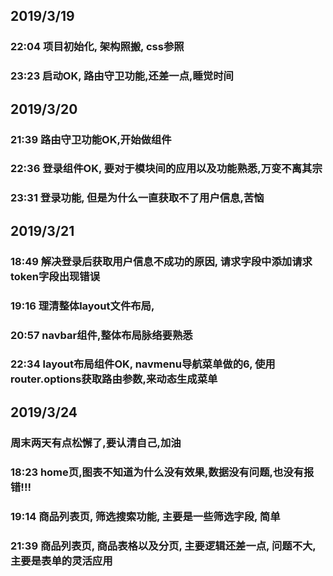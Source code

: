 ## 2019/3/19 
 ### 22:04 项目初始化, 架构照搬, css参照
 ### 23:23 启动OK, 路由守卫功能,还差一点,睡觉时间

## 2019/3/20
 ### 21:39 路由守卫功能OK,开始做组件
 ### 22:36 登录组件OK, 要对于模块间的应用以及功能熟悉,万变不离其宗
 ### 23:31 登录功能, 但是为什么一直获取不了用户信息,苦恼

## 2019/3/21 
 ### 18:49 解决登录后获取用户信息不成功的原因, 请求字段中添加请求token字段出现错误
 ### 19:16 理清整体layout文件布局, 
 ### 20:57 navbar组件,整体布局脉络要熟悉
 ### 22:34 layout布局组件OK, navmenu导航菜单做的6, 使用router.options获取路由参数,来动态生成菜单

 ## 2019/3/24 
  ### 周末两天有点松懈了,要认清自己,加油
  ### 18:23 home页,图表不知道为什么没有效果,数据没有问题,也没有报错!!!
  ### 19:14 商品列表页, 筛选搜索功能, 主要是一些筛选字段, 简单
  ### 21:39 商品列表页, 商品表格以及分页, 主要逻辑还差一点, 问题不大, 主要是表单的灵活应用